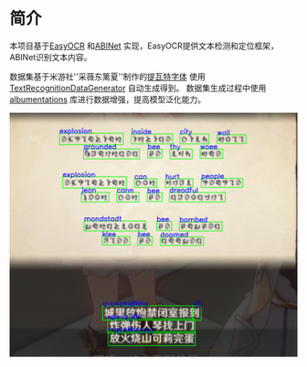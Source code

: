 # 简介

本项目基于[EasyOCR](https://github.com/JaidedAI/EasyOCR) 和[ABINet](https://github.com/FangShancheng/ABINet) 实现，EasyOCR提供文本检测和定位框架，ABINet识别文本内容。

数据集基于米游社''采薇东篱夏''制作的[提瓦特字体](https://bbs.mihoyo.com/ys/article/9058992)
使用[TextRecognitionDataGenerator](https://github.com/Belval/TextRecognitionDataGenerator) 自动生成得到。
数据集生成过程中使用[albumentations](https://albumentations.readthedocs.io/) 库进行数据增强，提高模型泛化能力。

![识别效果 ](image/kl.png)